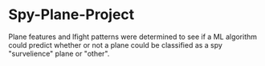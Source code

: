 # Spy-Plane-Project
Plane features and lfight patterns were determined to see if a ML algorithm could predict whether or not a plane could be classified as a spy "survelience" plane or "other".
